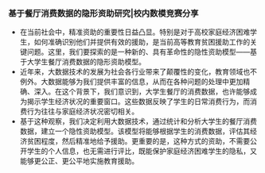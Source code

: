 ### 基于餐厅消费数据的隐形资助研究|校内数模竞赛分享
 
- 在当前社会中，精准资助的重要性日益凸显。特别是对于高校家庭经济困难学生，如何准确识别他们并提供有效的援助，是当前高等教育贫困援助工作的关键问题。这里，我们要探索的是一种新的、具有革命性的隐性资助模型——基于大学生餐厅消费数据的隐形资助模型。
- 近年来，大数据技术的发展为社会各行业带来了颠覆性的变化，教育领域也不例外。大数据能够为我们提供丰富的信息，从而在各种问题的处理中更加精确、深入。在这个背景下，我们意识到，大学生餐厅的消费数据，也许能够成为揭示学生经济状况的重要窗口。这些数据反映了学生的日常消费行为，而消费行为往往与家庭经济状况密切相关。
- 基于这种观察，我们决定利用大数据技术，通过统计和分析大学生的餐厅消费数据，建立一个隐性资助模型。该模型将能够根据学生的消费数据，评估其经济贫困程度，然后精准地给予援助。更重要的是，这种方式的资助，不需要公开学生的个人信息，也无需进行评比，既能保护家庭经济困难学生的隐私，又能够更公正、更公平地实施教育援助。
